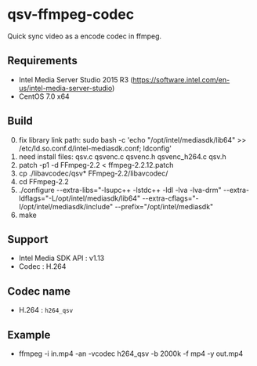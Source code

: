 qsv-ffmpeg-codec
================

Quick sync video as a encode codec in ffmpeg.

## Requirements
   * Intel Media Server Studio 2015 R3 (https://software.intel.com/en-us/intel-media-server-studio)
   * CentOS 7.0 x64

## Build
   0. fix library link path: sudo bash -c 'echo "/opt/intel/mediasdk/lib64" >> /etc/ld.so.conf.d/intel-mediasdk.conf; ldconfig'
   1. need install files: qsv.c  qsvenc.c  qsvenc.h  qsvenc_h264.c  qsv.h
   2. patch -p1 -d FFmpeg-2.2 < ffmpeg-2.2.12.patch
   3. cp ./libavcodec/qsv* FFmpeg-2.2/libavcodec/
   4. cd FFmpeg-2.2
   5. ./configure --extra-libs="-lsupc++ -lstdc++ -ldl -lva -lva-drm" --extra-ldflags="-L/opt/intel/mediasdk/lib64" --extra-cflags="-I/opt/intel/mediasdk/include" --prefix="/opt/intel/mediasdk"
   6. make

## Support
   * Intel Media SDK API : v1.13
   * Codec : H.264

## Codec name
   * H.264 : `h264_qsv`

## Example
   * ffmpeg -i in.mp4 -an -vcodec h264_qsv -b 2000k -f mp4 -y out.mp4

